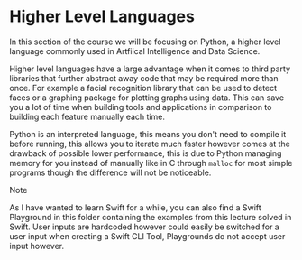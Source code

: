 # Higher Level Languages

In this section of the course we will be focusing on Python, a higher level language commonly used in Artfiical Intelligence and Data Science.

Higher level languages have a large advantage when it comes to third party libraries that further abstract away code that may be required more than once. For example a facial recognition library that can be used to detect faces or a graphing package for plotting graphs using data. This can save you a lot of time when building tools and applications in comparison to building each feature manually each time.

Python is an interpreted language, this means you don't need to compile it before running, this allows you to iterate much faster however comes at the drawback of possible lower performance, this is due to Python managing memory for you instead of manually like in C through `malloc` for most simple programs though the difference will not be noticeable.

> [!NOTE]
> As I have wanted to learn Swift for a while, you can also find a Swift Playground in this folder containing the examples from this lecture solved in Swift. User inputs are hardcoded however could easily be switched for a user input when creating a Swift CLI Tool, Playgrounds do not accept user input however.


